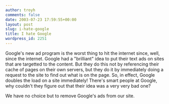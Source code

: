 ```yaml
---
author: troyh
comments: false
date: 2003-07-23 17:59:55+00:00
layout: post
slug: i-hate-google
title: I hate Google
wordpress_id: 2251
---
```


Google's new ad program is the worst thing to hit the internet since, well, since the internet. Google had a "brilliant" idea to put their text ads on sites that are targetted to the content. But they do this not by referencing their cache of pages on their own servers, but they do it by immediately doing a request to the site to find out what is on the page. So, in effect, Google doubles the load on a site immediately! There's smart people at Google, why couldn't they figure out that their idea was a very very bad one?

We have no choice but to remove Google's ads from our site.
